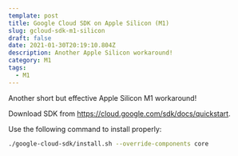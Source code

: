 ```yaml
---
template: post
title: Google Cloud SDK on Apple Silicon (M1)
slug: gcloud-sdk-m1-silicon
draft: false
date: 2021-01-30T20:19:10.804Z
description: Another Apple Silicon workaround!
category: M1
tags:
  - M1
---
```

Another short but effective Apple Silicon M1 workaround!

Download SDK from https://cloud.google.com/sdk/docs/quickstart.

Use the following command to install properly:

```sh
./google-cloud-sdk/install.sh --override-components core
```
